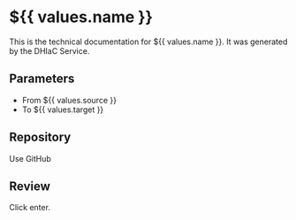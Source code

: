 # ${{ values.name }}

This is the technical documentation for ${{ values.name }}. It was generated by the DHIaC Service.

## Parameters
- From ${{ values.source }}
- To ${{ values.target }}

## Repository
Use GitHub

## Review
Click enter.
